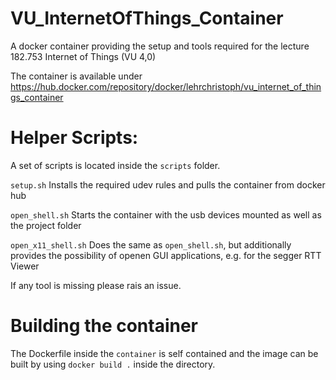 # VU_InternetOfThings_Container
A docker container providing the setup and tools required for the lecture 182.753 Internet of Things (VU 4,0)

The container is available under https://hub.docker.com/repository/docker/lehrchristoph/vu_internet_of_things_container 

# Helper Scripts:

A set of scripts is located inside the `scripts` folder.

`setup.sh` Installs the required udev rules and pulls the container from docker hub

`open_shell.sh` Starts the container with the usb devices mounted as well as the project folder 

`open_x11_shell.sh` Does the same as `open_shell.sh`, but additionally provides the possibility of openen GUI applications, e.g. for the segger RTT Viewer

If any tool is missing please rais an issue.

# Building the container

The Dockerfile inside the `container` is self contained and the image can be built by using `docker build .` inside the directory.